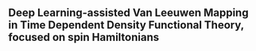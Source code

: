 ## Deep Learning-assisted Van Leeuwen Mapping in Time Dependent Density Functional Theory, focused on spin Hamiltonians
